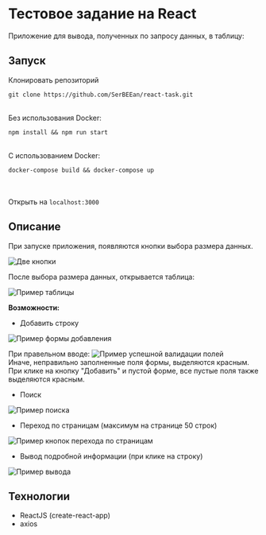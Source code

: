 # Тестовое задание на React
Приложение для вывода, полученных по запросу данных, в таблицу:

## Запуск
Клонировать репозиторий
```
git clone https://github.com/SerBEEan/react-task.git
```
\
Без использования Docker:
```
npm install && npm run start
```
\
С использованием Docker:
```
docker-compose build && docker-compose up
```
\
\
Открыть на `localhost:3000`

## Описание
При запуске приложения, появляются кнопки выбора размера данных.

![Две кнопки](http://najivka.mati.su/www/cash/react-task-images/1.PNG)

После выбора размера данных, открывается таблица:

![Пример таблицы](http://najivka.mati.su/www/cash/react-task-images/2.PNG)

__Возможности:__

- Добавить строку

![Пример формы добавления](http://najivka.mati.su/www/cash/react-task-images/3.PNG)

При правельном вводе:
![Пример успешной валидации полей](http://najivka.mati.su/www/cash/react-task-images/4.PNG) \
Иначе, неправильно заполненные поля формы, выделяются красным. При клике на кнопку "Добавить" и пустой форме, все пустые поля также выделяются красным.

- Поиск

![Пример поиска](http://najivka.mati.su/www/cash/react-task-images/5.PNG)

- Переход по страницам (максимум на странице 50 строк)

![Пример кнопок перехода по страницам](http://najivka.mati.su/www/cash/react-task-images/6.PNG)

- Вывод подробной информации (при клике на строку)

![Пример вывода](http://najivka.mati.su/www/cash/react-task-images/7.PNG)

## Технологии
- ReactJS (create-react-app)
- axios
